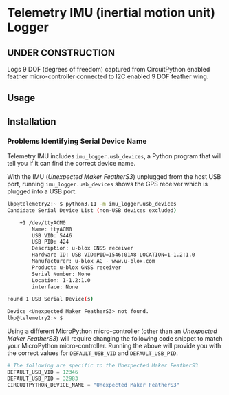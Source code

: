 # Telemetry IMU (inertial motion unit) Logger

## **UNDER CONSTRUCTION**

Logs 9 DOF (degrees of freedom) captured from CircuitPython enabled feather micro-controller connected to I2C enabled 9 DOF feather wing.

## Usage

## Installation

### Problems Identifying Serial Device Name

Telemetry IMU includes ```imu_logger.usb_devices```, a Python program that will tell you if it can find the correct device name.

With the IMU (_Unexpected Maker FeatherS3_) unplugged from the host USB port, running ```imu_logger.usb_devices``` shows the GPS receiver which is plugged into a USB port.

```bash
lbp@telemetry2:~ $ python3.11 -m imu_logger.usb_devices
Candidate Serial Device List (non-USB devices excluded)

	+1 /dev/ttyACM0
		Name: ttyACM0
		USB VID: 5446
		USB PID: 424
		Description: u-blox GNSS receiver
		Hardware ID: USB VID:PID=1546:01A8 LOCATION=1-1.2:1.0
		Manufacturer: u-blox AG - www.u-blox.com
		Product: u-blox GNSS receiver
		Serial Number: None
		Location: 1-1.2:1.0
		interface: None

Found 1 USB Serial Device(s)

Device <Unexpected Maker FeatherS3> not found.
lbp@telemetry2:~ $ 
```

Using a different MicroPython micro-controller (other than an _Unexpected Maker FeatherS3_) will require changing the following code snippet to match your MicroPython micro-controller.  Running the above will provide you with the correct values for ```DEFAULT_USB_VID``` and ```DEFAULT_USB_PID```.

```python
# The following are specific to the Unexpected Maker FeatherS3
DEFAULT_USB_VID = 12346
DEFAULT_USB_PID = 32983
CIRCUITPYTHON_DEVICE_NAME = "Unexpected Maker FeatherS3"
```